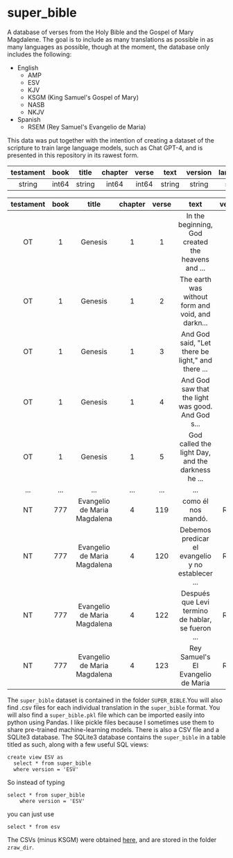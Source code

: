 # super_bible
A database of verses from the Holy Bible and the Gospel of Mary Magdalene. The goal is to include as many translations as possible in as many languages as possible, though at the moment, the database only includes the following:

   <ul>
     <li>English
       <ul>
         <li>AMP</li>
         <li>ESV</li>
         <li>KJV</li>
         <li>KSGM (King Samuel's Gospel of Mary)</li>
         <li>NASB</li>
         <li>NKJV</li>
       </ul>
     </li>
     <li> Spanish
       <ul>
           <li>RSEM (Rey Samuel's Evangelio de Maria)</li>
       </ul>
     </li>
   </ul>

This data was put together with the intention of creating a dataset of the scripture to train large language models, such as Chat GPT-4, and is presented in this repository in its rawest form.

|testament|book|title|chapter|verse|text|version|language|
|:---:|:---:|:---:|:---:|:---:|:------:|:---:|:---:|
|string|int64|string|int64|int64|string|string|string|


|testament|book|title|chapter|verse|text|version|language|
|:-:|:-:|:--:|:-:|:-:|:-------:|:-:|:-:|
|OT|	1|	Genesis|	1|	1|	In the beginning, God created the heavens and ...|	ESV|	EN|
|OT|	1|	Genesis|	1|	2|	The earth was without form and void, and darkn...|	ESV|	EN|
|OT|	1|	Genesis|	1|	3|	And God said, "Let there be light," and there ...|	ESV|	EN|
|OT|	1|	Genesis|	1|	4|	And God saw that the light was good. And God s...|	ESV|	EN|
|OT|	1|	Genesis|	1|	5|	God called the light Day, and the darkness he ...|	ESV|	EN|
|...|	...|	...|	...|	...|	...|	...|	...|
|NT|	777|	Evangelio de Maria Magdalena|	4|	119|	como él nos mandó.	|RSEM|	ES|
|NT|	777|	Evangelio de Maria Magdalena|	4|	120|	Debemos predicar el evangelio y no establecer ...	|RSEM|	ES|
|NT|	777|	Evangelio de Maria Magdalena|	4|	122|	Después que Levi termino de hablar, se fueron ...	|RSEM|	ES|
|NT|	777|	Evangelio de Maria Magdalena|	4|	123|	Rey Samuel's El Evangelio de Maria	|RSEM|	ES|


The `super_bible` dataset is contained in the folder `SUPER_BIBLE`.You will also find .csv files for each individual translation in the `super_bible` format. You will also find a `super_bible.pkl` file which can be imported easily into python using Pandas.  I like pickle files because I sometimes use them to share pre-trained machine-learning models. There is also a CSV file and a SQLite3 database. The SQLite3 database contains the `super_bible` in a table titled as such, along with a few useful SQL views:

    create view ESV as
      select * from super_bible
      where version = 'ESV'

So instead of typing 
    
    select * from super_bible
        where version = 'ESV'

you can just use 
    
    select * from esv

The CSVs (minus KSGM) were obtained [here](http://my-bible-study.appspot.com/), and are stored in the folder `zraw_dir`.
